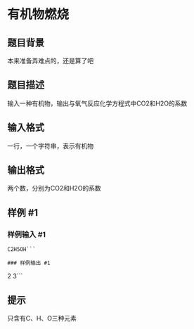 # 有机物燃烧

## 题目背景

本来准备弄难点的，还是算了吧


## 题目描述

输入一种有机物，输出与氧气反应化学方程式中CO2和H2O的系数


## 输入格式

一行，一个字符串，表示有机物


## 输出格式

两个数，分别为CO2和H2O的系数


## 样例 #1

### 样例输入 #1
```
C2H5OH```

### 样例输出 #1

```
2 3```

## 提示

只含有C、H、O三种元素

